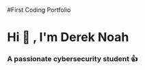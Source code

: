 #First Coding Portfolio
<h1 allign="center"> Hi 👋 , I'm Derek Noah </h1>
<h3 allign="center"> A passionate cybersecurity student 👍 </h3>
